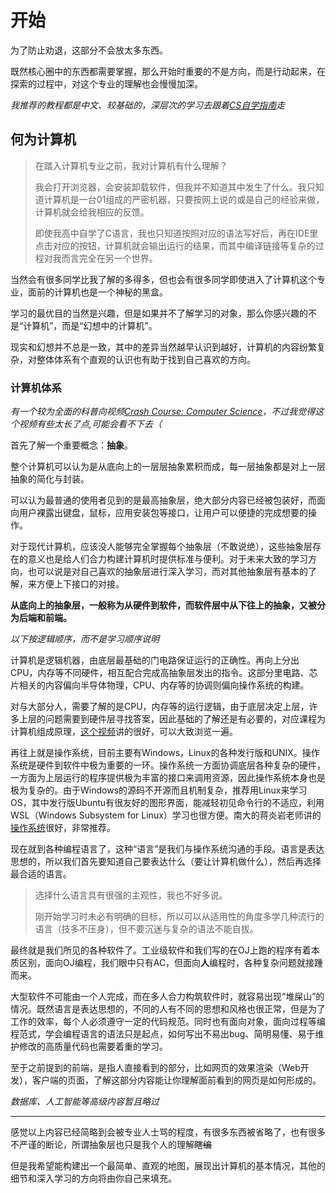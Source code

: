 # 开始
为了防止劝退，这部分不会放太多东西。

既然核心圈中的东西都需要掌握，那么开始时重要的不是方向，而是行动起来，在探索的过程中，对这个专业的理解也会慢慢加深。

*我推荐的教程都是中文、较基础的，深层次的学习去跟着[CS自学指南](https://csdiy.wiki/)走*
## 何为计算机
> 在踏入计算机专业之前，我对计算机有什么理解？
> 
> 我会打开浏览器，会安装卸载软件，但我并不知道其中发生了什么。我只知道计算机是一台01组成的严密机器，只要按网上说的或是自己的经验来做，计算机就会给我相应的反馈。
> 
> 即使我高中自学了C语言，我也只知道按照对应的语法写好后，再在IDE里点击对应的按钮，计算机就会输出运行的结果，而其中编译链接等复杂的过程对我而言完全在另一个世界。

当然会有很多同学比我了解的多得多，但也会有很多同学即使进入了计算机这个专业，面前的计算机也是一个神秘的黑盒。

学习的最优目的当然是兴趣，但是如果并不了解学习的对象，那么你感兴趣的不是“计算机”，而是“幻想中的计算机”。

现实和幻想并不总是一致，其中的差异当然越早认识到越好，计算机的内容纷繁复杂，对整体体系有个直观的认识也有助于找到自己喜欢的方向。

### 计算机体系
*有一个较为全面的科普向视频[Crash Course: Computer Science](https://www.bilibili.com/video/BV1EW411u7th)，不过我觉得这个视频有些太长了点,可能会看不下去（*

首先了解一个重要概念：**抽象**。

整个计算机可以认为是从底向上的一层层抽象累积而成，每一层抽象都是对上一层抽象的简化与封装。

可以认为最普通的使用者见到的是最高抽象层，绝大部分内容已经被包装好，而面向用户裸露出键盘，鼠标，应用安装包等接口，让用户可以便捷的完成想要的操作。

对于现代计算机，应该没人能够完全掌握每个抽象层（不敢说绝），这些抽象层存在的意义也是给人们合力构建计算机时提供标准与便利。对于未来大致的学习方向，也可以说是对自己喜欢的抽象层进行深入学习，而对其他抽象层有基本的了解，来方便上下接口的对接。

**从底向上的抽象层，一般称为从硬件到软件，而软件层中从下往上的抽象，又被分为后端和前端。**

*以下按逻辑顺序，而不是学习顺序说明*

计算机是逻辑机器，由底层最基础的门电路保证运行的正确性。再向上分出CPU，内存等不同硬件，相互配合完成高抽象层发出的指令。这部分里电路、芯片相关的内容偏向半导体物理，CPU、内存等的协调则偏向操作系统的构建。

对与大部分人，需要了解的是CPU，内存等的运行逻辑，由于底层决定上层，许多上层的问题需要到硬件层寻找答案，因此基础的了解还是有必要的，对应课程为计算机组成原理，[这个视频](https://www.bilibili.com/video/BV1cD4y1D7uR/)讲的很好，可以大致浏览一遍。

再往上就是操作系统，目前主要有Windows，Linux的各种发行版和UNIX。操作系统是硬件到软件中极为重要的一环。操作系统一方面协调底层各种复杂的硬件，一方面为上层运行的程序提供极为丰富的接口来调用资源，因此操作系统本身也是极为复杂的。由于Windows的源码不开源而且机制复杂，推荐用Linux来学习OS，其中发行版Ubuntu有很友好的图形界面，能减轻初见命令行的不适应，利用WSL（Windows Subsystem for Linux）学习也很方便。南大的蒋炎岩老师讲的[操作系统](https://csdiy.wiki/%E6%93%8D%E4%BD%9C%E7%B3%BB%E7%BB%9F/NJUOS/)很好，非常推荐。

现在就到各种编程语言了，这种“语言”是我们与操作系统沟通的手段。语言是表达思想的，所以我们首先要知道自己要表达什么（要让计算机做什么），然后再选择最合适的语言。
> 选择什么语言具有很强的主观性，我也不好多说。
> 
> 刚开始学习时未必有明确的目标，所以可以从适用性的角度多学几种流行的语言（技多不压身），但不要沉迷与复杂的语法不能自拔。

最终就是我们所见的各种软件了。工业级软件和我们写的在OJ上跑的程序有着本质区别，面向OJ编程，我们眼中只有AC，但面向**人**编程时，各种复杂问题就接踵而来。

大型软件不可能由一个人完成，而在多人合力构筑软件时，就容易出现“堆屎山”的情况。既然语言是表达思想的，不同的人有不同的思想和风格也很正常，但是为了工作的效率，每个人必须遵守一定的代码规范。同时也有面向对象，面向过程等编程范式，学会编程语言的语法只是起点，如何写出不易出bug、简明易懂、易于维护修改的高质量代码也需要着重的学习。

至于之前提到的前端，是指人直接看到的部分，比如网页的效果渲染（Web开发），客户端的页面，了解这部分内容能让你理解面前看到的网页是如何形成的。

*数据库、人工智能等高级内容暂且略过*

- - - 

感觉以上内容已经简略到会被专业人士骂的程度，有很多东西被省略了，也有很多不严谨的断论，所谓抽象层也只是我个人的理解~~瞎编~~

但是我希望能构建出一个最简单、直观的地图，展现出计算机的基本情况，其他的细节和深入学习的方向将由你自己来填充。
